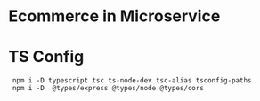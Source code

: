 # Ecommerce in Microservice



# TS Config
     npm i -D typescript tsc ts-node-dev tsc-alias tsconfig-paths
     npm i -D  @types/express @types/node @types/cors 